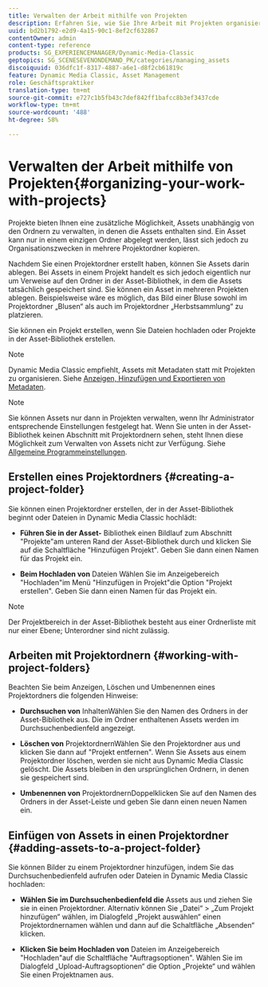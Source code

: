 ```yaml
---
title: Verwalten der Arbeit mithilfe von Projekten
description: Erfahren Sie, wie Sie Ihre Arbeit mit Projekten organisieren.
uuid: bd2b1792-e2d9-4a15-90c1-8ef2cf632867
contentOwner: admin
content-type: reference
products: SG_EXPERIENCEMANAGER/Dynamic-Media-Classic
geptopics: SG_SCENESEVENONDEMAND_PK/categories/managing_assets
discoiquuid: 036dfc1f-8317-4887-a6e1-d8f2cb61819c
feature: Dynamic Media Classic, Asset Management
role: Geschäftspraktiker
translation-type: tm+mt
source-git-commit: e727c1b5fb43c7def842ff1bafcc8b3ef3437cde
workflow-type: tm+mt
source-wordcount: '488'
ht-degree: 58%

---
```



# Verwalten der Arbeit mithilfe von Projekten{#organizing-your-work-with-projects}

Projekte bieten Ihnen eine zusätzliche Möglichkeit, Assets unabhängig von den Ordnern zu verwalten, in denen die Assets enthalten sind. Ein Asset kann nur in einem einzigen Ordner abgelegt werden, lässt sich jedoch zu Organisationszwecken in mehrere Projektordner kopieren.

Nachdem Sie einen Projektordner erstellt haben, können Sie Assets darin ablegen. Bei Assets in einem Projekt handelt es sich jedoch eigentlich nur um Verweise auf den Ordner in der Asset-Bibliothek, in dem die Assets tatsächlich gespeichert sind. Sie können ein Asset in mehreren Projekten ablegen. Beispielsweise wäre es möglich, das Bild einer Bluse sowohl im Projektordner „Blusen“ als auch im Projektordner „Herbstsammlung“ zu platzieren.

Sie können ein Projekt erstellen, wenn Sie Dateien hochladen oder Projekte in der Asset-Bibliothek erstellen.

>[!NOTE]
>
>Dynamic Media Classic empfiehlt, Assets mit Metadaten statt mit Projekten zu organisieren. Siehe [Anzeigen, Hinzufügen und Exportieren von Metadaten](viewing-adding-exporting-metadata.md).

>[!NOTE]
>
>Sie können Assets nur dann in Projekten verwalten, wenn Ihr Administrator entsprechende Einstellungen festgelegt hat. Wenn Sie unten in der Asset-Bibliothek keinen Abschnitt mit Projektordnern sehen, steht Ihnen diese Möglichkeit zum Verwalten von Assets nicht zur Verfügung. Siehe [Allgemeine Programmeinstellungen](application-setup.md#general-settings).

## Erstellen eines Projektordners  {#creating-a-project-folder}

Sie können einen Projektordner erstellen, der in der Asset-Bibliothek beginnt oder Dateien in Dynamic Media Classic hochlädt:

* **Führen Sie in der Asset-**
Bibliothek einen Bildlauf zum Abschnitt &quot;Projekte&quot;am unteren Rand der Asset-Bibliothek durch und klicken Sie auf die Schaltfläche &quot;Hinzufügen Projekt&quot;. Geben Sie dann einen Namen für das Projekt ein.

* **Beim Hochladen von**
Dateien Wählen Sie im Anzeigebereich &quot;Hochladen&quot;im Menü &quot;Hinzufügen in Projekt&quot;die Option &quot;Projekt erstellen&quot;. Geben Sie dann einen Namen für das Projekt ein.

>[!NOTE]
>
>Der Projektbereich in der Asset-Bibliothek besteht aus einer Ordnerliste mit nur einer Ebene; Unterordner sind nicht zulässig.

## Arbeiten mit Projektordnern  {#working-with-project-folders}

Beachten Sie beim Anzeigen, Löschen und Umbenennen eines Projektordners die folgenden Hinweise:

* **Durchsuchen von**
InhaltenWählen Sie den Namen des Ordners in der Asset-Bibliothek aus. Die im Ordner enthaltenen Assets werden im Durchsuchenbedienfeld angezeigt.

* **Löschen von**
ProjektordnernWählen Sie den Projektordner aus und klicken Sie dann auf &quot;Projekt entfernen&quot;. Wenn Sie Assets aus einem Projektordner löschen, werden sie nicht aus Dynamic Media Classic gelöscht. Die Assets bleiben in den ursprünglichen Ordnern, in denen sie gespeichert sind.

* **Umbenennen von**
ProjektordnernDoppelklicken Sie auf den Namen des Ordners in der Asset-Leiste und geben Sie dann einen neuen Namen ein.

## Einfügen von Assets in einen Projektordner {#adding-assets-to-a-project-folder}

Sie können Bilder zu einem Projektordner hinzufügen, indem Sie das Durchsuchenbedienfeld aufrufen oder Dateien in Dynamic Media Classic hochladen:

* **Wählen Sie im Durchsuchenbedienfeld die**
Assets aus und ziehen Sie sie in einen Projektordner. Alternativ können Sie „Datei“ > „Zum Projekt hinzufügen“ wählen, im Dialogfeld „Projekt auswählen“ einen Projektordnernamen wählen und dann auf die Schaltfläche „Absenden“ klicken.

* **Klicken Sie beim Hochladen von**
Dateien im Anzeigebereich &quot;Hochladen&quot;auf die Schaltfläche &quot;Auftragsoptionen&quot;. Wählen Sie im Dialogfeld „Upload-Auftragsoptionen“ die Option „Projekte“ und wählen Sie einen Projektnamen aus.
